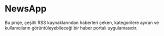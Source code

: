 # NewsApp
Bu proje, çeşitli RSS kaynaklarından haberleri çeken, kategorilere ayıran ve kullanıcıların görüntüleyebileceği bir haber portalı uygulamasıdır.
